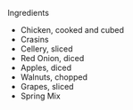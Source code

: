 Ingredients
* Chicken, cooked and cubed
* Crasins
* Cellery, sliced
* Red Onion, diced
* Apples, diced
* Walnuts, chopped
* Grapes, sliced
* Spring Mix
